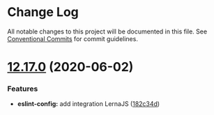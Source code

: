 # Change Log

All notable changes to this project will be documented in this file.
See [Conventional Commits](https://conventionalcommits.org) for commit guidelines.

# [12.17.0](https://github.com/Angular-RU/angular-ru-sdk/compare/v12.9.0...v12.17.0) (2020-06-02)


### Features

* **eslint-config:** add integration LernaJS ([182c34d](https://github.com/Angular-RU/angular-ru-sdk/commit/182c34d39687dc438168bf05453e0190972ff915))
